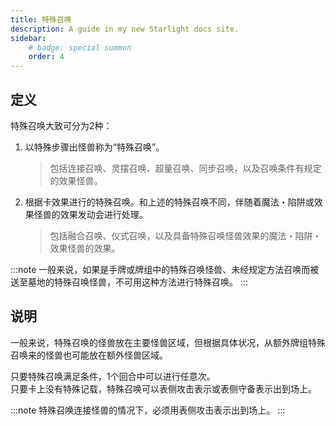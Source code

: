 ```yaml
---
title: 特殊召唤
description: A guide in my new Starlight docs site.
sidebar:
    # badge: special summon
    order: 4
---
```


## 定义

特殊召唤大致可分为2种：

1. 以特殊步骤出怪兽称为“特殊召唤”。
   >包括连接召唤、灵摆召唤、超量召唤、同步召唤，以及召唤条件有规定的效果怪兽。
2. 根据卡效果进行的特殊召唤。和上述的特殊召唤不同，伴随着魔法・陷阱或效果怪兽的效果发动会进行处理。
   >包括融合召唤、仪式召唤，以及具备特殊召唤怪兽效果的魔法・陷阱・效果怪兽的效果。

:::note
一般来说，如果是手牌或牌组中的特殊召唤怪兽、未经规定方法召唤而被送至墓地的特殊召唤怪兽，不可用这种方法进行特殊召唤。
:::

## 说明

一般来说，特殊召唤的怪兽放在主要怪兽区域，但根据具体状况，从额外牌组特殊召唤来的怪兽也可能放在额外怪兽区域。

只要特殊召唤满足条件，1个回合中可以进行任意次。  
只要卡上没有特殊记载，特殊召唤可以表侧攻击表示或表侧守备表示出到场上。

:::note
特殊召唤连接怪兽的情况下，必须用表侧攻击表示出到场上。
:::
